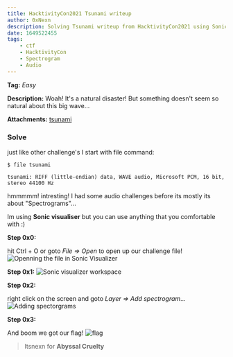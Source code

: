 ```yaml
---
title: HacktivityCon2021 Tsunami writeup
author: 0xNexn
description: Solving Tsunami writeup from HacktivityCon2021 using Sonic Visualiser + Pictures
date: 1649522455
tags:
    - ctf
    - HacktivityCon
    - Spectrogram
    - Audio
---
```


**Tag:** _Easy_

**Description:**
Woah! It's a natural disaster! But something doesn't seem so natural about this big wave...

**Attachments:**  [tsunami](#)

### Solve
just like other challenge's I start with file command:
```shell
$ file tsunami

tsunami: RIFF (little-endian) data, WAVE audio, Microsoft PCM, 16 bit, stereo 44100 Hz
```

hmmmmm! intresting!
I had some audio challenges before its mostly its about "Spectrograms"...

Im using **Sonic visualiser** but you can use anything that you comfortable with :)

**Step 0x0:**

hit Ctrl + O or goto _File => Open_ to open up our challenge file!
![Openning the file in Sonic Visualizer](https://i.imgur.com/Z7MdpK7.png)

**Step 0x1:**
![Sonic visualizer workspace](https://i.imgur.com/IcqKSmU.png)

**Step 0x2:**

right click on the screen and goto _Layer => Add spectrogram_...
![Adding spectorgrams](https://i.imgur.com/JVEa6Yt.png)

**Step 0x3:**

And boom we got our flag!
![flag](https://i.imgur.com/keFLSQg.png)

> Itsnexn for  **Abyssal Cruelty**
